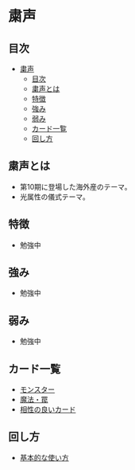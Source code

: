 # 粛声

## 目次
- [粛声](#粛声)
  - [目次](#目次)
  - [粛声とは](#粛声とは)
  - [特徴](#特徴)
  - [強み](#強み)
  - [弱み](#弱み)
  - [カード一覧](#カード一覧)
  - [回し方](#回し方)

## 粛声とは
- 第10期に登場した海外産のテーマ。  
- 光属性の儀式テーマ。  

## 特徴
- 勉強中

## 強み
- 勉強中

## 弱み
- 勉強中

## カード一覧
- [モンスター](./themeMonsterCards.md)
- [魔法・罠](./themeSpellAndTrapCards.md)
- [相性の良いカード](./cardsOther.md)

## 回し方
- [基本的な使い方](basicUsage.md)
